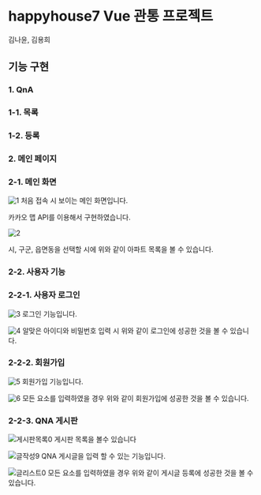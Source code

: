 # happyhouse7 Vue 관통 프로젝트

김나윤, 김용희

## 기능 구현

### 1. QnA

### 1-1. 목록

### 1-2. 등록


### 2. 메인 페이지

### 2-1. 메인 화면
![1](/uploads/8c7f5056eff9ab03739c4030e353dff6/1.png)
처음 접속 시 보이는 메인 화면입니다.

카카오 맵 API를 이용해서 구현하였습니다.

![2](/uploads/2c0b450f1d8c4a7f946682efc8c020d9/2.png)

시, 구군, 읍면동을 선택할 시에 위와 같이 아파트 목록을 볼 수 있습니다.

### 2-2. 사용자 기능

### 2-2-1. 사용자 로그인
![3](/uploads/2753ce3f7c74d91ff8722050e29ab261/3.png)
로그인 기능입니다.

![4](/uploads/21b369d0a91e2c62c32a15708a635973/4.png)
알맞은 아이디와 비밀번호 입력 시 위와 같이 로그인에 성공한 것을 볼 수 있습니다.

### 2-2-2. 회원가입 
![5](/uploads/b4715a14280db10938057ff63bbf2649/5.png)
회원가입 기능입니다.

![6](/uploads/9c69dd0c4e8a149392bedff9c070a760/6.png)
모든 요소를 입력하였을 경우 위와 같이 회원가입에 성공한 것을 볼 수 있습니다.



### 2-2-3. QNA 게시판  
![게시판목록0](/uploads/90cbae2fb5f02f8bdde667ed2093a080/게시판목록0.JPG)
게시판 목록을 볼수 있습니다     

![글작성9](/uploads/9cc62a21d7705cc4af802650620321bc/글작성9.JPG)
QNA 게시글을 입력 할 수 있는 기능입니다.

![글리스트0](/uploads/a16fca7e6d79c854fea3c14c029bfe83/글리스트0.JPG)
모든 요소를 입력하였을 경우 위와 같이 게시글 등록에 성공한 것을 볼 수 있습니다.

 
